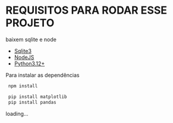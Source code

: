 # REQUISITOS PARA RODAR ESSE PROJETO
baixem sqlite e node
 - [Sqlite3](https://www.sqlite.org/download.html)
 - [NodeJS](https://nodejs.org/pt)
 - [Python3.12+](https://www.python.org/downloads/)

Para instalar as dependências

 ```bash
  npm install

  pip install matplotlib
  pip install pandas
```

loading...
